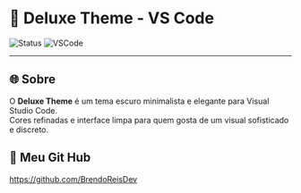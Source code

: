 # 🎨 Deluxe Theme - VS Code

![Status](https://img.shields.io/badge/status-concluído-green)
![VSCode](https://img.shields.io/badge/VSCode-darkgrey)

---

## 🌐 Sobre

O **Deluxe Theme** é um tema escuro minimalista e elegante para Visual Studio Code.  
Cores refinadas e interface limpa para quem gosta de um visual sofisticado e discreto.

## 📁 Meu Git Hub
https://github.com/BrendoReisDev
